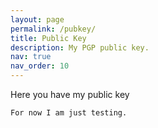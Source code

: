 ```yaml
---
layout: page
permalink: /pubkey/
title: Public Key
description: My PGP public key.
nav: true
nav_order: 10
---
```


Here you have my public key

```
For now I am just testing.
```
